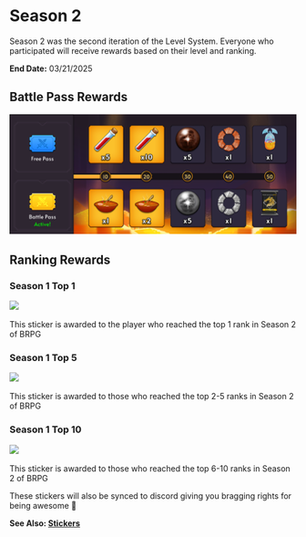 # Season 2

Season 2 was the second iteration of the Level System. Everyone who participated will receive rewards based on their level and ranking.

**End Date:** 03/21/2025

## Battle Pass Rewards

![alt text](./img/battle_pass.png)

## Ranking Rewards

### Season 1 Top 1

<a href="https://wax.atomichub.io/explorer/template/wax-mainnet/brpg/Season-2-Top-1-Trophy_881742">
    <img src="https://ipfs.neftyblocks.io/ipfs/QmNuzveBNGsvRbtEt6ScSHUMEeteRrC1nM4Q9BvVfSAu5X" />
</a>

This sticker is awarded to the player who reached the top 1 rank in Season 2 of BRPG

### Season 1 Top 5

<a href="https://wax.atomichub.io/explorer/template/wax-mainnet/brpg/Season-2-Top-5-Trophy_881743">
    <img src="https://ipfs.neftyblocks.io/ipfs/Qmc2YpUmBLuPq4YbWK7QRauWmf76qFUg34uHcsWSVSvRvn" />
</a>

This sticker is awarded to those who reached the top 2-5 ranks in Season 2 of BRPG

### Season 1 Top 10

<a href="https://wax.atomichub.io/explorer/template/wax-mainnet/brpg/Season-2-Top-10-Trophy_881744">
    <img src="https://ipfs.neftyblocks.io/ipfs/QmdsigJaBgLhDBKFdtZtoYXFQ6GsZEzPBCEZxkjqHGD1aV" />
</a>

This sticker is awarded to those who reached the top 6-10 ranks in Season 2 of BRPG

These stickers will also be synced to discord giving you bragging rights for being awesome 🙂

**See Also: [Stickers](../stickers)**

